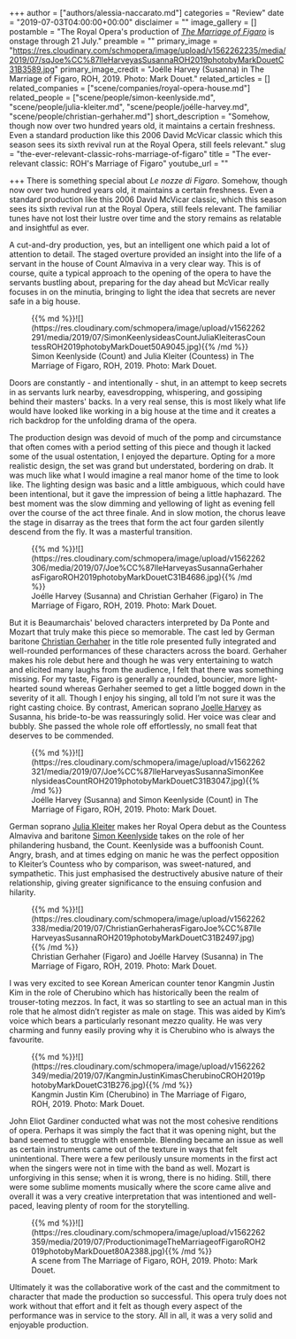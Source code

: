 +++
author = ["authors/alessia-naccarato.md"]
categories = "Review"
date = "2019-07-03T04:00:00+00:00"
disclaimer = ""
image_gallery = []
postamble = "The Royal Opera's production of [_The Marriage of Figaro_](https://www.roh.org.uk/productions/the-marriage-of-figaro-by-david-mcvicar) is onstage through 21 July."
preamble = ""
primary_image = "https://res.cloudinary.com/schmopera/image/upload/v1562262235/media/2019/07/sqJoe%CC%87lleHarveyasSusannaROH2019photobyMarkDouetC31B3589.jpg"
primary_image_credit = "Joélle Harvey (Susanna) in The Marriage of Figaro, ROH, 2019. Photo: Mark Douet."
related_articles = []
related_companies = ["scene/companies/royal-opera-house.md"]
related_people = ["scene/people/simon-keenlyside.md", "scene/people/julia-kleiter.md", "scene/people/joélle-harvey.md", "scene/people/christian-gerhaher.md"]
short_description = "Somehow, though now over two hundred years old, it maintains a certain freshness. Even a standard production like this 2006 David McVicar classic which this season sees its sixth revival run at the Royal Opera, still feels relevant."
slug = "the-ever-relevant-classic-rohs-marriage-of-figaro"
title = "The ever-relevant classic: ROH's Marriage of Figaro"
youtube_url = ""

+++
There is something special about _Le nozze di Figaro_. Somehow, though now over two hundred years old, it maintains a certain freshness. Even a standard production like this 2006 David McVicar classic, which this season sees its sixth revival run at the Royal Opera, still feels relevant. The familiar tunes have not lost their lustre over time and the story remains as relatable and insightful as ever.

A cut-and-dry production, yes, but an intelligent one which paid a lot of attention to detail. The staged overture provided an insight into the life of a servant in the house of Count Almaviva in a very clear way. This is of course, quite a typical approach to the opening of the opera to have the servants bustling about, preparing for the day ahead but McVicar really focuses in on the minutia, bringing to light the idea that secrets are never safe in a big house.

<figure data-type="image">{{% md %}}![](https://res.cloudinary.com/schmopera/image/upload/v1562262291/media/2019/07/SimonKeenlysideasCountJuliaKleiterasCountessROH2019photobyMarkDouet50A9045.jpg){{% /md %}}

<figcaption>Simon Keenlyside (Count) and Julia Kleiter (Countess) in The Marriage of Figaro, ROH, 2019. Photo: Mark Douet.</figcaption>

</figure>

Doors are constantly - and intentionally - shut, in an attempt to keep secrets in as servants lurk nearby, eavesdropping, whispering, and gossiping behind their masters' backs. In a very real sense, this is most likely what life would have looked like working in a big house at the time and it creates a rich backdrop for the unfolding drama of the opera.

The production design was devoid of much of the pomp and circumstance that often comes with a period setting of this piece and though it lacked some of the usual ostentation, I enjoyed the departure. Opting for a more realistic design, the set was grand but understated, bordering on drab. It was much like what I would imagine a real manor home of the time to look like. The lighting design was basic and a little ambiguous, which could have been intentional, but it gave the impression of being a little haphazard. The best moment was the slow dimming and yellowing of light as evening fell over the course of the act three finale. And in slow motion, the chorus leave the stage in disarray as the trees that form the act four garden silently descend from the fly. It was a masterful transition.

<figure data-type="image">{{% md %}}![](https://res.cloudinary.com/schmopera/image/upload/v1562262306/media/2019/07/Joe%CC%87lleHarveyasSusannaGerhaherasFigaroROH2019photobyMarkDouetC31B4686.jpg){{% /md %}}

<figcaption>Joélle Harvey (Susanna) and Christian Gerhaher (Figaro) in The Marriage of Figaro, ROH, 2019. Photo: Mark Douet.</figcaption>

</figure>

But it is Beaumarchais' beloved characters interpreted by Da Ponte and Mozart that truly make this piece so memorable. The cast led by German baritone [Christian Gerhaher](/scene/people/christian-gerhaher/) in the title role presented fully integrated and well-rounded performances of these characters across the board. Gerhaher makes his role debut here and though he was very entertaining to watch and elicited many laughs from the audience, I felt that there was something missing. For my taste, Figaro is generally a rounded, bouncier, more light-hearted sound whereas Gerhaher seemed to get a little bogged down in the severity of it all. Though I enjoy his singing, all told I’m not sure it was the right casting choice. By contrast, American soprano [Joelle Harvey](/scene/people/joelle-harvey/) as Susanna, his bride-to-be was reassuringly solid. Her voice was clear and bubbly. She passed the whole role off effortlessly, no small feat that deserves to be commended.

<figure data-type="image">{{% md %}}![](https://res.cloudinary.com/schmopera/image/upload/v1562262321/media/2019/07/Joe%CC%87lleHarveyasSusannaSimonKeenlysideasCountROH2019photobyMarkDouetC31B3047.jpg){{% /md %}}

<figcaption>Joélle Harvey (Susanna) and Simon Keenlyside (Count) in The Marriage of Figaro, ROH, 2019. Photo: Mark Douet.</figcaption>

</figure>

German soprano [Julia Kleiter](/scene/people/julia-kleiter/) makes her Royal Opera debut as the Countess Almaviva and baritone [Simon Keenlyside](/scene/people/simon-keenlyside/) takes on the role of her philandering husband, the Count. Keenlyside was a buffoonish Count. Angry, brash, and at times edging on manic he was the perfect opposition to Kleiter’s Countess who by comparison, was sweet-natured, and sympathetic. This just emphasised the destructively abusive nature of their relationship, giving greater significance to the ensuing confusion and hilarity.

<figure data-type="image">{{% md %}}![](https://res.cloudinary.com/schmopera/image/upload/v1562262338/media/2019/07/ChristianGerhaherasFigaroJoe%CC%87lleHarveyasSusannaROH2019photobyMarkDouetC31B2497.jpg){{% /md %}}

<figcaption>Christian Gerhaher (Figaro) and Joélle Harvey (Susanna) in The Marriage of Figaro, ROH, 2019. Photo: Mark Douet.</figcaption>

</figure>

I was very excited to see Korean American counter tenor Kangmin Justin Kim in the role of Cherubino which has historically been the realm of trouser-toting mezzos. In fact, it was so startling to see an actual man in this role that he almost didn’t register as male on stage. This was aided by Kim’s voice which bears a particularly resonant mezzo quality. He was very charming and funny easily proving why it is Cherubino who is always the favourite.

<figure data-type="image">{{% md %}}![](https://res.cloudinary.com/schmopera/image/upload/v1562262349/media/2019/07/KangminJustinKimasCherubinoCROH2019photobyMarkDouetC31B276.jpg){{% /md %}}

<figcaption>Kangmin Justin Kim (Cherubino) in The Marriage of Figaro, ROH, 2019. Photo: Mark Douet.</figcaption>

</figure>

John Eliot Gardiner conducted what was not the most cohesive renditions of opera. Perhaps it was simply the fact that it was opening night, but the band seemed to struggle with ensemble. Blending became an issue as well as certain instruments came out of the texture in ways that felt unintentional. There were a few perilously unsure moments in the first act when the singers were not in time with the band as well. Mozart is unforgiving in this sense; when it is wrong, there is no hiding. Still, there were some sublime moments musically where the score came alive and overall it was a very creative interpretation that was intentioned and well-paced, leaving plenty of room for the storytelling.

<figure data-type="image">{{% md %}}![](https://res.cloudinary.com/schmopera/image/upload/v1562262359/media/2019/07/ProductionimageTheMarriageofFigaroROH2019photobyMarkDouet80A2388.jpg){{% /md %}}

<figcaption>A scene from The Marriage of Figaro, ROH, 2019. Photo: Mark Douet.</figcaption>

</figure>

Ultimately it was the collaborative work of the cast and the commitment to character that made the production so successful. This opera truly does not work without that effort and it felt as though every aspect of the performance was in service to the story. All in all, it was a very solid and enjoyable production.
